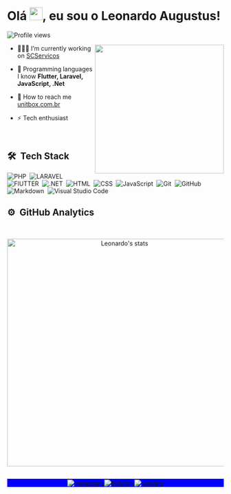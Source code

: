 
<h1 align="left">Olá <img src="https://raw.githubusercontent.com/kaueMarques/kaueMarques/master/hi.gif" width="30px">, eu sou o Leonardo Augustus!</h1>
<p align="left"> <img src="https://komarev.com/ghpvc/?username=leonardoaugustus&color=blueviolet" alt="Profile views" /> </p>
<img align="right" width="300em" height="300em" src="https://user-images.githubusercontent.com/62160298/160291319-792c185a-25ce-4344-8482-3f6e34436bd2.gif"/>

- 👨🏻‍💻  I’m currently working on [SCServicos](https://github.com/Sc-Servicos-ao-Consumidor/)

- 🌱  Programming languages I know **Flutter, Laravel, JavaScript, .Net**

- 🚀  How to reach me  [unitbox.com.br](https://linktr.ee/unitbox)

- ⚡  Tech enthusiast 

<br>

## 🛠 &nbsp;Tech Stack

![PHP](https://img.shields.io/badge/-PHP-05122A?style=flat&logo=php)&nbsp;
![LARAVEL](https://img.shields.io/badge/-LARAVEL-05122A?style=flat&logo=laravel)&nbsp;
![FlUTTER](https://img.shields.io/badge/-FLUTTER-05122A?style=flat&logo=flutter)&nbsp;
![.NET](https://img.shields.io/badge/-.NET-05122A?style=flat&logo=.net)&nbsp;
![HTML](https://img.shields.io/badge/-HTML-05122A?style=flat&logo=HTML5)&nbsp;
![CSS](https://img.shields.io/badge/-CSS-05122A?style=flat&logo=CSS3&logoColor=1572B6)&nbsp;
![JavaScript](https://img.shields.io/badge/-JavaScript-05122A?style=flat&logo=javascript)&nbsp;
![Git](https://img.shields.io/badge/-Git-05122A?style=flat&logo=git)&nbsp;
![GitHub](https://img.shields.io/badge/-GitHub-05122A?style=flat&logo=github)&nbsp;
![Markdown](https://img.shields.io/badge/-Markdown-05122A?style=flat&logo=markdown)&nbsp;
![Visual Studio Code](https://img.shields.io/badge/-Visual%20Studio%20Code-05122A?style=flat&logo=visual-studio-code&logoColor=007ACC)&nbsp;

## ⚙️ &nbsp;GitHub Analytics
<br>

<p align="center">
<img width="530em" src="" alt="Leonardo's stats"/>
</p>

##

<p align="center" style="background:blue">
  <a href="https://www.instagram.com/dev.unitbox" target="_blank">
 <img align="center" src="https://img.shields.io/badge/-dev.unitbox-05122A?style=flat&logo=instagram" alt="instagram"/>
</a>
<a href="https://www.linkedin.com/in/leonardo-augustus/" target="_blank">
  <img align="center" src="https://img.shields.io/badge/-leonardoaugustus-05122A?style=flat&logo=linkedin" alt="linkedin"/>
</a>
<a href="https://linktr.ee/unitbox" target="_blank">
 <img align="center" src="https://img.shields.io/badge/-unitbox-05122A?style=flat&logo=linktree" alt="website"/>
</a>
</p>
